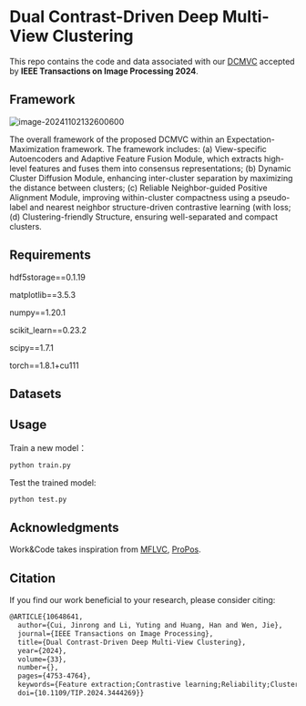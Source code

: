 # Dual Contrast-Driven Deep Multi-View Clustering

This repo contains the code and data associated with our [DCMVC](https://ieeexplore.ieee.org/document/10648641) accepted by **IEEE Transactions on Image Processing 2024**.

## Framework

![image-20241102132600600](D:\文档集合\typora笔记图片\image-20241102132600600.png)

The overall framework of the proposed DCMVC within an Expectation-Maximization framework. The framework includes: (a) View-specific Autoencoders and Adaptive Feature Fusion Module, which extracts high-level features and fuses them into consensus representations; (b) Dynamic Cluster Diffusion Module, enhancing inter-cluster separation by maximizing the distance between clusters; (c) Reliable Neighbor-guided Positive Alignment Module, improving within-cluster compactness using a pseudo-label and nearest neighbor structure-driven contrastive learning (with loss; (d) Clustering-friendly Structure, ensuring well-separated and compact clusters.

## Requirements

hdf5storage==0.1.19

matplotlib==3.5.3

numpy==1.20.1

scikit_learn==0.23.2

scipy==1.7.1

torch==1.8.1+cu111


## Datasets

## Usage

Train a new model：

````python
python train.py
````

Test the trained model:

````python
python test.py
````

## Acknowledgments

Work&Code takes inspiration from [MFLVC](https://github.com/SubmissionsIn/MFLVC), [ProPos](https://github.com/Hzzone/ProPos).

## Citation

If you find our work beneficial to your research, please consider citing:

````latex
@ARTICLE{10648641,
  author={Cui, Jinrong and Li, Yuting and Huang, Han and Wen, Jie},
  journal={IEEE Transactions on Image Processing}, 
  title={Dual Contrast-Driven Deep Multi-View Clustering}, 
  year={2024},
  volume={33},
  number={},
  pages={4753-4764},
  keywords={Feature extraction;Contrastive learning;Reliability;Clustering methods;Task analysis;Data mining;Unsupervised learning;Multi-view clustering;deep clustering;representation learning;contrastive learning},
  doi={10.1109/TIP.2024.3444269}}
````



